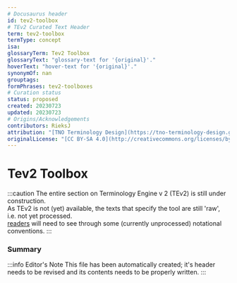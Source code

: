 ```yaml
---
# Docusaurus header
id: tev2-toolbox
# TEv2 Curated Text Header
term: tev2-toolbox
termType: concept
isa:
glossaryTerm: Tev2 Toolbox
glossaryText: "glossary-text for '{original}'."
hoverText: "hover-text for '{original}'."
synonymOf: nan
grouptags:
formPhrases: tev2-toolboxes
# Curation status
status: proposed
created: 20230723
updated: 20230723
# Origins/Acknowledgements
contributors: RieksJ
attribution: "[TNO Terminology Design](https://tno-terminology-design.github.io/tev2-specifications/docs/tev2)"
originalLicense: "[CC BY-SA 4.0](http://creativecommons.org/licenses/by-sa/4.0/?ref=chooser-v1)"
---
```


# Tev2 Toolbox

:::caution
The entire section on Terminology Engine v 2 (TEv2) is still under construction.<br/>
As TEv2 is not (yet) available, the texts that specify the tool are still 'raw', i.e. not yet processed.<br/>[readers](@) will need to see through some (currently unprocessed) notational conventions.
:::

### Summary

:::info Editor's Note
This file has been automatically created; it's header needs to be revised and its contents needs to be properly written.
:::
